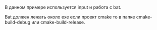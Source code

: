 В данном примере используется input и работа с bat.


Bat должен лежать около exe если проект cmake то в папке cmake-build-debug или cmake-build-release.
